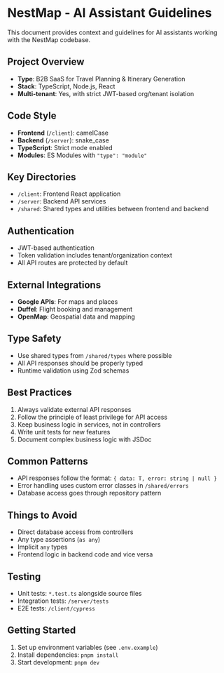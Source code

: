 # NestMap - AI Assistant Guidelines

This document provides context and guidelines for AI assistants working with the NestMap codebase.

## Project Overview
- **Type**: B2B SaaS for Travel Planning & Itinerary Generation
- **Stack**: TypeScript, Node.js, React
- **Multi-tenant**: Yes, with strict JWT-based org/tenant isolation

## Code Style
- **Frontend** (`/client`): camelCase
- **Backend** (`/server`): snake_case
- **TypeScript**: Strict mode enabled
- **Modules**: ES Modules with `"type": "module"`

## Key Directories
- `/client`: Frontend React application
- `/server`: Backend API services
- `/shared`: Shared types and utilities between frontend and backend

## Authentication
- JWT-based authentication
- Token validation includes tenant/organization context
- All API routes are protected by default

## External Integrations
- **Google APIs**: For maps and places
- **Duffel**: Flight booking and management
- **OpenMap**: Geospatial data and mapping

## Type Safety
- Use shared types from `/shared/types` where possible
- All API responses should be properly typed
- Runtime validation using Zod schemas

## Best Practices
1. Always validate external API responses
2. Follow the principle of least privilege for API access
3. Keep business logic in services, not in controllers
4. Write unit tests for new features
5. Document complex business logic with JSDoc

## Common Patterns
- API responses follow the format: `{ data: T, error: string | null }`
- Error handling uses custom error classes in `/shared/errors`
- Database access goes through repository pattern

## Things to Avoid
- Direct database access from controllers
- Any type assertions (`as any`)
- Implicit `any` types
- Frontend logic in backend code and vice versa

## Testing
- Unit tests: `*.test.ts` alongside source files
- Integration tests: `/server/tests`
- E2E tests: `/client/cypress`

## Getting Started
1. Set up environment variables (see `.env.example`)
2. Install dependencies: `pnpm install`
3. Start development: `pnpm dev`
